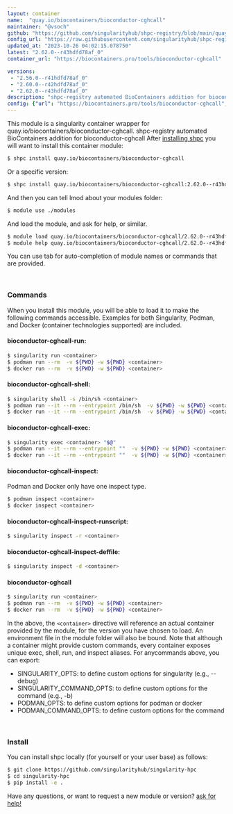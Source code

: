 ```yaml
---
layout: container
name:  "quay.io/biocontainers/bioconductor-cghcall"
maintainer: "@vsoch"
github: "https://github.com/singularityhub/shpc-registry/blob/main/quay.io/biocontainers/bioconductor-cghcall/container.yaml"
config_url: "https://raw.githubusercontent.com/singularityhub/shpc-registry/main/quay.io/biocontainers/bioconductor-cghcall/container.yaml"
updated_at: "2023-10-26 04:02:15.078750"
latest: "2.62.0--r43hdfd78af_0"
container_url: "https://biocontainers.pro/tools/bioconductor-cghcall"

versions:
 - "2.56.0--r41hdfd78af_0"
 - "2.60.0--r42hdfd78af_0"
 - "2.62.0--r43hdfd78af_0"
description: "shpc-registry automated BioContainers addition for bioconductor-cghcall"
config: {"url": "https://biocontainers.pro/tools/bioconductor-cghcall", "maintainer": "@vsoch", "description": "shpc-registry automated BioContainers addition for bioconductor-cghcall", "latest": {"2.62.0--r43hdfd78af_0": "sha256:dd844bb3936342ea6000c434c4ab6a5152487f02d96806bb4a843eda570c0262"}, "tags": {"2.56.0--r41hdfd78af_0": "sha256:f42f60a56d1a997c248082dd5f4ff7458afa8b826f76b58360e4f05d540d0a60", "2.60.0--r42hdfd78af_0": "sha256:66bec1d88f37f8a1d6b155938fa60319f41b077c5f70a5ebc9f49808d77a8d5c", "2.62.0--r43hdfd78af_0": "sha256:dd844bb3936342ea6000c434c4ab6a5152487f02d96806bb4a843eda570c0262"}, "docker": "quay.io/biocontainers/bioconductor-cghcall"}
---
```


This module is a singularity container wrapper for quay.io/biocontainers/bioconductor-cghcall.
shpc-registry automated BioContainers addition for bioconductor-cghcall
After [installing shpc](#install) you will want to install this container module:


```bash
$ shpc install quay.io/biocontainers/bioconductor-cghcall
```

Or a specific version:

```bash
$ shpc install quay.io/biocontainers/bioconductor-cghcall:2.62.0--r43hdfd78af_0
```

And then you can tell lmod about your modules folder:

```bash
$ module use ./modules
```

And load the module, and ask for help, or similar.

```bash
$ module load quay.io/biocontainers/bioconductor-cghcall/2.62.0--r43hdfd78af_0
$ module help quay.io/biocontainers/bioconductor-cghcall/2.62.0--r43hdfd78af_0
```

You can use tab for auto-completion of module names or commands that are provided.

<br>

### Commands

When you install this module, you will be able to load it to make the following commands accessible.
Examples for both Singularity, Podman, and Docker (container technologies supported) are included.

#### bioconductor-cghcall-run:

```bash
$ singularity run <container>
$ podman run --rm  -v ${PWD} -w ${PWD} <container>
$ docker run --rm  -v ${PWD} -w ${PWD} <container>
```

#### bioconductor-cghcall-shell:

```bash
$ singularity shell -s /bin/sh <container>
$ podman run --it --rm --entrypoint /bin/sh  -v ${PWD} -w ${PWD} <container>
$ docker run --it --rm --entrypoint /bin/sh  -v ${PWD} -w ${PWD} <container>
```

#### bioconductor-cghcall-exec:

```bash
$ singularity exec <container> "$@"
$ podman run --it --rm --entrypoint ""  -v ${PWD} -w ${PWD} <container> "$@"
$ docker run --it --rm --entrypoint ""  -v ${PWD} -w ${PWD} <container> "$@"
```

#### bioconductor-cghcall-inspect:

Podman and Docker only have one inspect type.

```bash
$ podman inspect <container>
$ docker inspect <container>
```

#### bioconductor-cghcall-inspect-runscript:

```bash
$ singularity inspect -r <container>
```

#### bioconductor-cghcall-inspect-deffile:

```bash
$ singularity inspect -d <container>
```



#### bioconductor-cghcall

```bash
$ singularity run <container>
$ podman run --rm  -v ${PWD} -w ${PWD} <container>
$ docker run --rm  -v ${PWD} -w ${PWD} <container>
```


In the above, the `<container>` directive will reference an actual container provided
by the module, for the version you have chosen to load. An environment file in the
module folder will also be bound. Note that although a container
might provide custom commands, every container exposes unique exec, shell, run, and
inspect aliases. For anycommands above, you can export:

 - SINGULARITY_OPTS: to define custom options for singularity (e.g., --debug)
 - SINGULARITY_COMMAND_OPTS: to define custom options for the command (e.g., -b)
 - PODMAN_OPTS: to define custom options for podman or docker
 - PODMAN_COMMAND_OPTS: to define custom options for the command

<br>

### Install

You can install shpc locally (for yourself or your user base) as follows:

```bash
$ git clone https://github.com/singularityhub/singularity-hpc
$ cd singularity-hpc
$ pip install -e .
```

Have any questions, or want to request a new module or version? [ask for help!](https://github.com/singularityhub/singularity-hpc/issues)